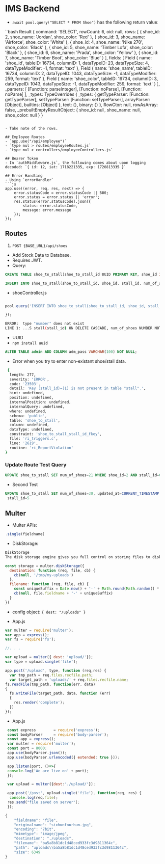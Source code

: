 

# IMS Backend

- `await pool.query("SELECT * FROM Shoe")` has the following return value:

``bash
Result {
  command: 'SELECT',
  rowCount: 6,
  oid: null,
  rows: [
    { shoe_id: 2, shoe_name: 'Jordan', shoe_color: 'Red' },
    { shoe_id: 3, shoe_name: 'Airforce', shoe_color: 'White' },
    { shoe_id: 4, shoe_name: 'Nike 270', shoe_color: 'Black' },
    { shoe_id: 5, shoe_name: 'Timber Lofa', shoe_color: 'Black' },
    { shoe_id: 6, shoe_name: 'Prada', shoe_color: 'Yellow' },
    { shoe_id: 7, shoe_name: 'Timber Boot', shoe_color: 'Blue' }
  ],
  fields: [
    Field {
      name: 'shoe_id',
      tableID: 16734,
      columnID: 1,
      dataTypeID: 23,
      dataTypeSize: 4,
      dataTypeModifier: -1,
      format: 'text'
    },
    Field {
      name: 'shoe_name',
      tableID: 16734,
      columnID: 2,
      dataTypeID: 1043,
      dataTypeSize: -1,
      dataTypeModifier: 259,
      format: 'text'
    },
    Field {
      name: 'shoe_color',
      tableID: 16734,
      columnID: 3,
      dataTypeID: 1043,
      dataTypeSize: -1,
      dataTypeModifier: 259,
      format: 'text'
    }
  ],
  _parsers: [
    [Function: parseInteger],
    [Function: noParse],
    [Function: noParse]
  ],
  _types: TypeOverrides {
    _types: {
      getTypeParser: [Function: getTypeParser],
      setTypeParser: [Function: setTypeParser],
      arrayParser: [Object],
      builtins: [Object]
    },
    text: {},
    binary: {}
  },
  RowCtor: null,
  rowAsArray: false,
  _prebuiltEmptyResultObject: { shoe_id: null, shoe_name: null, shoe_color: null }
}
```

- Take note of the rows.

## Employee Routes
- `app.use("/api/employee")`
- `type nul > routes/employeeRoutes.js`
- `type nul > controllers/employeeControllers.js`

## Bearer Token
- In `authMiddleware.js`, the following comes about upon logging decoded: `{ id: 12, iat: 1718221335, exp: 1720813335 }`

## Error Handling
- Using `errorHandler`
```js
app.use((error, req, res, next) => {
    error.statusCode = error.statusCode || 500;
    error.status = error.status || 'error';
    res.status(error.statusCode).json({
        status: error.statusCode,
        message: error.message
    });
});
```

## Routes
1. `POST {BASE_URL}/api/shoes`
- Add Stock Data to Database.
- Requires JWT.
- Query: 

```sql
CREATE TABLE shoe_to_stall(shoe_to_stall_id UUID PRIMARY KEY, shoe_id INT NOT NULL REFERENCES shoe(shoe_id) ON DELETE CASCADE, stall_id INT NOT NULL REFERENCES stall(stall_id) ON DELETE CASCADE, num_of_shoes NUMBER NOT NULL, created_at TIMESTAMP NOT NULL, updated_at TIMESTAMP NOT NULL);

INSERT INTO shoe_to_stall(shoe_to_stall_id, shoe_id, stall_id, num_of_shoes, created_at, updated_at) VALUES($1, $2, $3, CURRENT_TIMESTAMP, CURRENT_TIMESTAMP);
```

- shoeController.js
```js

pool.query('INSERT INTO shoe_to_stall(shoe_to_stall_id, shoe_id, stall_id, num_of_shoes, created_at, updated_at) VALUES($1, $2, $3, CURRENT_TIMESTAMP, CURRENT_TIMESTAMP)', [], () => {

});
```

```bash
ERROR:  type "number" does not exist
LINE 1: ...S stall(stall_id) ON DELETE CASCADE, num_of_shoes NUMBER NOT...
```

- UUID
- `npm install uuid`


```sql
ALTER TABLE admin ADD COLUMN adm_pass VARCHAR(100) NOT NULL;
```

- Error when you try to enter non-existant shoe/stall data.
```bash
 {
  length: 277,
  severity: 'ERROR',
  code: '23503',
  detail: 'Key (stall_id)=(1) is not present in table "stall".',
  hint: undefined,
  position: undefined,
  internalPosition: undefined,
  internalQuery: undefined,
  where: undefined,
  schema: 'public',
  table: 'shoe_to_stall',
  column: undefined,
  dataType: undefined,
  constraint: 'shoe_to_stall_stall_id_fkey',
  file: 'ri_triggers.c',
  line: '2619',
  routine: 'ri_ReportViolation'
}
```

### Update Route Test Query
```sql
UPDATE shoe_to_stall SET num_of_shoes=21 WHERE shoe_id=2 AND stall_id=6;
```

- Second Test
```sql
UPDATE shoe_to_stall SET num_of_shoes=30, updated_at=CURRENT_TIMESTAMP WHERE shoe_id=2 AND
 stall_id=5
```

## Multer
- Multer APIs:
```js
.single(fieldname)
```

- DiskStorage:
```js
DiskStorage
The disk storage engine gives you full control on storing files to disk.

const storage = multer.diskStorage({
  destination: function (req, file, cb) {
    cb(null, '/tmp/my-uploads')
  },
  filename: function (req, file, cb) {
    const uniqueSuffix = Date.now() + '-' + Math.round(Math.random() * 1E9)
    cb(null, file.fieldname + '-' + uniqueSuffix)
  }
})
```

- config object: `{ dest: "/uploads" }`

- App.js
```js
var multer = require('multer');
var app = express();
var fs = require('fs');

//. . . 

var upload = multer({ dest: 'upload/'});
var type = upload.single('file');

app.post('/upload', type, function (req,res) {
  var tmp_path = req.files.recfile.path;
  var target_path = 'uploads/' + req.files.recfile.name;
fs.readFile(tmp_path, function(err, data)
{
  fs.writeFile(target_path, data, function (err)
  {
    res.render('complete');
  })
});
```

- App.js
```js
 const express        = require('express');
 const bodyParser     = require('body-parser');
 const app = express();
 var multer = require('multer');
 const port = 8000;
 app.use(bodyParser.json());
 app.use(bodyParser.urlencoded({ extended: true }));

 app.listen(port, ()=>{
 console.log('We are live on' + port);
 });

 var upload = multer({dest:'./upload/'});

 app.post('/post', upload.single('file'), function(req, res) {
  console.log(req.file);
 res.send("file saved on server");
 });
```

```js
{
    "fieldname": "file",
    "originalname": "sixhunfourhun.jpg",
    "encoding": "7bit",
    "mimetype": "image/jpeg",
    "destination": "./uploads",
    "filename": "ba5a8b81dc1d48ced933fc3d9811364c",
    "path": "uploads\\ba5a8b81dc1d48ced933fc3d9811364c",
    "size": 6349
}
```